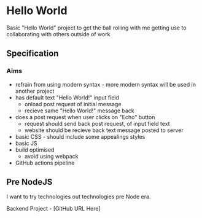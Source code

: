 # Hello World

Basic "Hello World" project to get the ball rolling with me getting use to collaborating with others outside of work

## Specification

### Aims

- refrain from using modern syntax - more modern syntax will be used in another project
- has default text "Hello World!" input field
  - onload post request of initial message
  - recieve same "Hello World!" message back
- does a post request when user clicks on "Echo" button
  - request should send back post request, of input field text
  - website should be recieve back text message posted to server
- basic CSS - should include some appealings styles
- basic JS
- build optimised
  - avoid using webpack
- GitHub actions pipeline

## Pre NodeJS

I want to try technologies out technologies pre Node era.

Backend Project - [GitHub URL Here]
